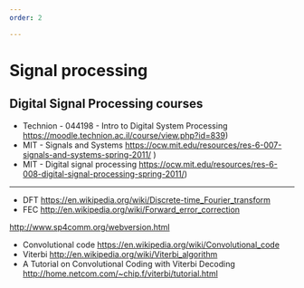 ```yaml
---
order: 2

---
```


# Signal processing

## Digital Signal Processing courses
* Technion - 044198 - Intro to Digital System Processing  https://moodle.technion.ac.il/course/view.php?id=839)
* MIT - Signals and Systems                       https://ocw.mit.edu/resources/res-6-007-signals-and-systems-spring-2011/ )
* MIT - Digital signal processing                     https://ocw.mit.edu/resources/res-6-008-digital-signal-processing-spring-2011/)
----

* DFT                 https://en.wikipedia.org/wiki/Discrete-time_Fourier_transform 
* FEC                 http://en.wikipedia.org/wiki/Forward_error_correction

http://www.sp4comm.org/webversion.html


* Convolutional code                                  https://en.wikipedia.org/wiki/Convolutional_code
* Viterbi                                         http://en.wikipedia.org/wiki/Viterbi_algorithm
* A Tutorial on Convolutional Coding with Viterbi Decoding    http://home.netcom.com/~chip.f/viterbi/tutorial.html


